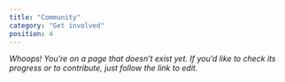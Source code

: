 ```yaml
---
title: "Community"
category: "Get involved"
position: 4
---
```


_Whoops! You’re on a page that doesn’t exist yet.
If you’d like to check its progress or to contribute, just follow the link to edit._
